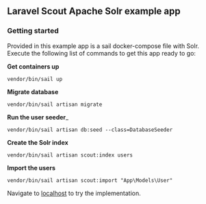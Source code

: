 ## Laravel Scout Apache Solr example app

### Getting started

Provided in this example app is a sail docker-compose file with Solr.
Execute the following list of commands to get this app ready to go:

__Get containers up__
```
vendor/bin/sail up
```

__Migrate database__
```
vendor/bin/sail artisan migrate
```

__Run the user seeder___
```
vendor/bin/sail artisan db:seed --class=DatabaseSeeder   
```

__Create the Solr index__
```
vendor/bin/sail artisan scout:index users   
```

__Import the users__
```
vendor/bin/sail artisan scout:import "App\Models\User"    
```

Navigate to [localhost](http://localhost) to try the implementation.
